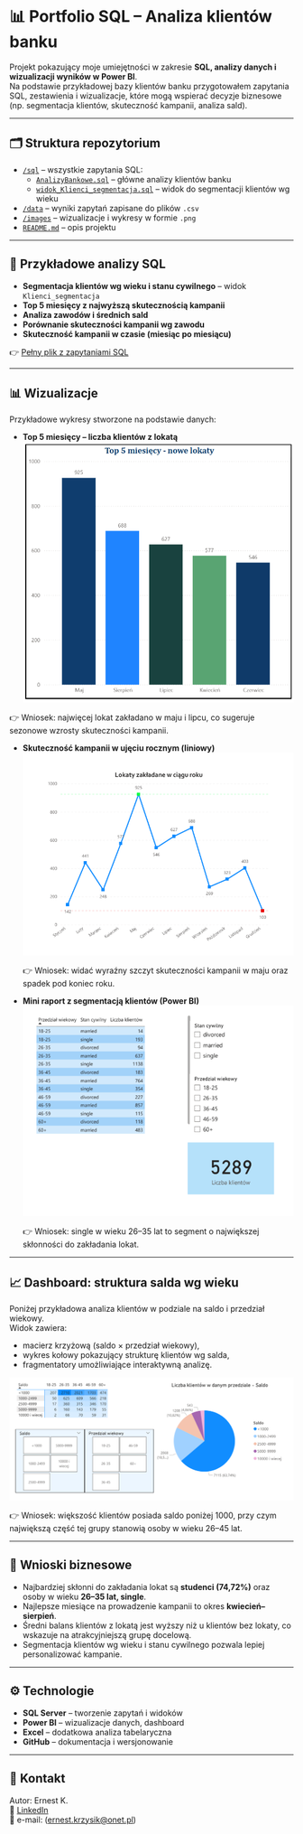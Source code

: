 # 📊 Portfolio SQL – Analiza klientów banku

Projekt pokazujący moje umiejętności w zakresie **SQL, analizy danych i wizualizacji wyników w Power BI**.  
Na podstawie przykładowej bazy klientów banku przygotowałem zapytania SQL, zestawienia i wizualizacje, które mogą wspierać decyzje biznesowe (np. segmentacja klientów, skuteczność kampanii, analiza sald).

---

## 🗂 Struktura repozytorium

- [`/sql`](./sql) – wszystkie zapytania SQL:
  - [`AnalizyBankowe.sql`](./sql/AnalizyBankowe.sql) – główne analizy klientów banku
  - [`widok_Klienci_segmentacja.sql`](./sql/widok_Klienci_segmentacja.sql) – widok do segmentacji klientów wg wieku
- [`/data`](./data) – wyniki zapytań zapisane do plików `.csv`
- [`/images`](./images) – wizualizacje i wykresy w formie `.png`
- [`README.md`](./README.md) – opis projektu

---

## 🧾 Przykładowe analizy SQL

- **Segmentacja klientów wg wieku i stanu cywilnego** – widok `Klienci_segmentacja`
- **Top 5 miesięcy z najwyższą skutecznością kampanii**
- **Analiza zawodów i średnich sald**
- **Porównanie skuteczności kampanii wg zawodu**
- **Skuteczność kampanii w czasie (miesiąc po miesiącu)**

👉 [Pełny plik z zapytaniami SQL](./sql/sqlAnalizyBankowe.sql)

---

## 📊 Wizualizacje

Przykładowe wykresy stworzone na podstawie danych:

- **Top 5 miesięcy – liczba klientów z lokatą**  
  ![Top 5 miesięcy](./images/wykrestop5miesiecy.png)

👉 Wniosek: najwięcej lokat zakładano w maju i lipcu, co sugeruje sezonowe wzrosty skuteczności kampanii.

- **Skuteczność kampanii w ujęciu rocznym (liniowy)**  
  ![Skuteczność kampanii](./images/lokaty_przekroj_roku_liniowy.png)

    👉 Wniosek: widać wyraźny szczyt skuteczności kampanii w maju oraz spadek pod koniec roku.

- **Mini raport z segmentacją klientów (Power BI)**  
  ![Raport Power BI](./images/miniraportfull.png)

   👉 Wniosek: single w wieku 26–35 lat to segment o największej skłonności do zakładania lokat.

---
## 📈 Dashboard: struktura salda wg wieku

Poniżej przykładowa analiza klientów w podziale na saldo i przedział wiekowy.  
Widok zawiera:
- macierz krzyżową (saldo × przedział wiekowy),
- wykres kołowy pokazujący strukturę klientów wg salda,
- fragmentatory umożliwiające interaktywną analizę.

![Dashboard saldo-wiek](./images/wiek_vs_przedzial_salda.png)

👉 Wniosek: większość klientów posiada saldo poniżej 1000, przy czym największą część tej grupy stanowią osoby w wieku 26–45 lat.

---

## 📌 Wnioski biznesowe

- Najbardziej skłonni do zakładania lokat są **studenci (74,72%)** oraz osoby w wieku **26–35 lat, single**.
- Najlepsze miesiące na prowadzenie kampanii to okres **kwiecień–sierpień**.
- Średni balans klientów z lokatą jest wyższy niż u klientów bez lokaty, co wskazuje na atrakcyjniejszą grupę docelową.
- Segmentacja klientów wg wieku i stanu cywilnego pozwala lepiej personalizować kampanie.

---

## ⚙️ Technologie

- **SQL Server** – tworzenie zapytań i widoków
- **Power BI** – wizualizacje danych, dashboard
- **Excel** – dodatkowa analiza tabelaryczna
- **GitHub** – dokumentacja i wersjonowanie

---

## 👤 Kontakt

Autor: Ernest K.  
🔗 [LinkedIn](https://www.linkedin.com/in/ernest-k98/)  
📧 e-mail: (ernest.krzysik@onet.pl)  


